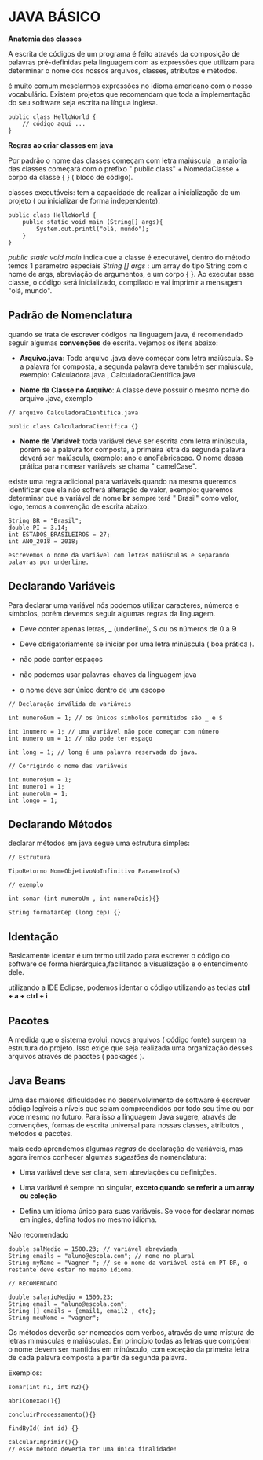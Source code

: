 # JAVA BÁSICO

**Anatomia das classes**

A escrita de códigos de um programa é feito através da composição de palavras pré-definidas pela linguagem com as expressões que utilizam para determinar o nome dos nossos arquivos, classes, atributos e métodos.

é muito comum mesclarmos expressões no idioma americano com o nosso vocabulário. Existem projetos que recomendam que toda a implementação do seu software seja escrita na língua inglesa.

```
public class HelloWorld {
	// código aqui ...
}
```

**Regras ao criar classes em java**

Por padrão o nome das classes começam com letra maiúscula , a maioria das classes começará com  o prefixo " public class" + NomedaClasse + corpo da classe { } ( bloco de código). 

classes executáveis: tem a capacidade de realizar a inicialização de um projeto ( ou inicializar de forma independente). 

```
public class HelloWorld {
	public static void main (String[] args){
		System.out.printl("olá, mundo");
	}
}
```
_public static void main_ indica que a classe é executável, dentro do método temos 1 parametro especiais _String [] args_ : um array do tipo String com o nome de args, abreviação de argumentos, e um corpo { }. Ao executar esse classe, o código será inicializado, compilado e vai imprimir a mensagem "olá, mundo".

## Padrão de Nomenclatura
quando se trata de escrever códigos na linguagem java, é recomendado seguir algumas **convenções** de escrita. 
vejamos os itens abaixo:

- **Arquivo.java**: Todo arquivo .java deve começar com letra maiúscula. Se a palavra for composta, a segunda palavra deve também ser maiúscula, exemplo: Calculadora.java , CalculadoraCientifica.java 

- **Nome da Classe no Arquivo**: A classe deve possuir o mesmo nome do arquivo .java, exemplo
```
// arquivo CalculadoraCientifica.java

public class CalculadoraCientifica {}
```

- **Nome de Variável**: toda variável deve ser escrita com letra minúscula, porém se a palavra for composta, a primeira letra da segunda palavra deverá ser maiúscula, exemplo: ano e anoFabricacao. O nome dessa prática para nomear variáveis se chama " camelCase".  

existe uma regra adicional para variáveis quando na mesma queremos identificar que ela não sofrerá alteração de valor, exemplo: queremos determinar que a variável de nome **br** sempre terá " Brasil" como valor, logo, temos a convenção de escrita abaixo.

```
String BR = "Brasil";
double PI = 3.14;
int ESTADOS_BRASILEIROS = 27;
int ANO_2018 = 2018;

escrevemos o nome da variável com letras maiúsculas e separando palavras por underline.
 ```


## Declarando Variáveis

Para declarar uma variável nós podemos utilizar caracteres, números e símbolos, porém devemos seguir algumas regras da linguagem. 

- Deve conter apenas letras, _ (underline), $ ou os números de 0 a 9

- Deve obrigatoriamente se iniciar por uma letra minúscula ( boa prática ).

- não pode conter espaços

- não podemos usar palavras-chaves da linguagem java

- o nome deve ser único dentro de um escopo


```
// Declaração inválida de variáveis

int numero&um = 1; // os únicos símbolos permitidos são _ e $

int 1numero = 1; // uma variável não pode começar com número
int numero um = 1; // não pode ter espaço 

int long = 1; // long é uma palavra reservada do java.

// Corrigindo o nome das variáveis

int numero$um = 1;
int numero1 = 1;
int numeroUm = 1;
int longo = 1;

 ```

## Declarando Métodos
declarar métodos em java segue uma estrutura simples:

```
// Estrutura

TipoRetorno NomeObjetivoNoInfinitivo Parametro(s)

// exemplo

int somar (int numeroUm , int numeroDois){}

String formatarCep (long cep) {}

````

## Identação
Basicamente identar é um termo utilizado para escrever o código do software de forma hierárquica,facilitando a visualização e o entendimento dele.

utilizando a IDE Eclipse, podemos identar o código utilizando as teclas **ctrl + a + ctrl + i**

## Pacotes

A medida que o sistema evolui, novos arquivos ( código fonte) surgem na estrutura do projeto. Isso exige que seja realizada uma organização desses arquivos através de pacotes ( packages ).

## Java Beans
Uma das maiores dificuldades no desenvolvimento de software é escrever código legíveis a níveis que sejam compreendidos por todo seu time ou por voce mesmo no futuro. Para isso a linguagem Java sugere, através de convenções, formas de escrita universal para nossas classes, atributos , métodos e pacotes. 

mais cedo aprendemos algumas _regras_ de declaração de variáveis, mas agora iremos conhecer algumas _sugestões_ de nomenclatura:

- Uma variável deve ser clara, sem abreviações ou definições.

- Uma variável é sempre no singular, **exceto quando se referir a um array ou coleção**

- Defina um idioma único para suas variáveis. Se voce for declarar nomes em ingles, defina todos no mesmo idioma.

Não recomendado

``` 
double salMedio = 1500.23; // variável abreviada
String emails = "aluno@escola.com"; // nome no plural
String myName = "Vagner "; // se o nome da variável está em PT-BR, o restante deve estar no mesmo idioma.

// RECOMENDADO

double salarioMedio = 1500.23;
String email = "aluno@escola.com";
String [] emails = {email1, email2 , etc};
String meuNome = "vagner";

```

Os métodos deverão ser nomeados com verbos, através de uma mistura de letras minúsculas e maiúsculas. Em princípio todas as letras que compõem o nome devem ser mantidas em minúsculo, com exceção da primeira letra de cada palavra composta a partir da segunda palavra.

Exemplos:

```
somar(int n1, int n2){}

abriConexao(){}

concluirProcessamento(){}

findById( int id) {}

calcularImprimir(){} 
// esse método deveria ter uma única finalidade!
```



